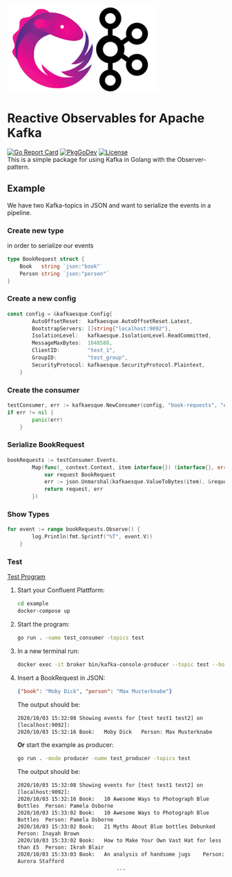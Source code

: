 
![kafkaesque logo](assets/logo.png)
# Reactive Observables for Apache Kafka
[![Go Report Card](https://goreportcard.com/badge/github.com/PlantUp/kafkaesque)](https://goreportcard.com/report/github.com/PlantUp/kafkaesque)
[![PkgGoDev](https://pkg.go.dev/badge/mod/github.com/PlantUp/kafkaesque)](https://pkg.go.dev/mod/github.com/PlantUp/kafkaesque)
[![License](https://img.shields.io/badge/License-Apache%202.0-blue.svg)](https://opensource.org/licenses/Apache-2.0)  
This is a simple package for using Kafka in Golang with the Observer-pattern.

## Example
We have two Kafka-topics in JSON and want to serialize the events in a pipeline.
### Create new type  
in order to serialize our events
```go
type BookRequest struct {
	Book   string `json:"book"`
	Person string `json:"person"`
}
```
### Create a new config
```go
const config = &kafkaesque.Config{
		AutoOffsetReset:  kafkaesque.AutoOffsetReset.Latest,
		BootstrapServers: []string{"localhost:9092"},
		IsolationLevel:   kafkaesque.IsolationLevel.ReadCommitted,
		MessageMaxBytes:  1048588,
		ClientID:         "test_1",
		GroupID:          "test_group",
		SecurityProtocol: kafkaesque.SecurityProtocol.Plaintext,
    }
```
### Create the consumer
```go
testConsumer, err := kafkaesque.NewConsumer(config, "book-requests", "external-book-requests")
if err != nil {
	    panic(err)
    }
```
### Serialize BookRequest
```go
bookRequests := testConsumer.Events.
		Map(func(_ context.Context, item interface{}) (interface{}, error) {
			var request BookRequest
			err := json.Unmarshal(kafkaesque.ValueToBytes(item), &request)
			return request, err
		})
```
### Show Types
```go
for event := range bookRequests.Observe() {
		log.Println(fmt.Sprintf("%T", event.V))
	}
```
### Test
[Test Program](example/main.go)
1. Start your Confluent Plattform:
    ```bash
    cd example
    docker-compose up
    ```
2. Start the program:
    ```bash
    go run . -name test_consumer -topics test
    ```
3. In a new terminal run:
    ```bash
    docker exec -it broker bin/kafka-console-producer --topic test --bootstrap-server localhost:9092
    ```
4. Insert a BookRequest in JSON:
    ```json
    {"book": "Moby Dick", "person": "Max Musterknabe"}
    ```
    The output should be:
    ```
    2020/10/03 15:32:08 Showing events for [test test1 test2] on [localhost:9092]:
    2020/10/03 15:32:16 Book:	Moby Dick	Person:	Max Musterknabe
    ```
   **Or** start the example as producer:
     ```bash
	 go run . -mode producer -name test_producer -topics test
	 ```

    The output should be:
    ```
    2020/10/03 15:32:08 Showing events for [test test1 test2] on [localhost:9092]:
    2020/10/03 15:32:16 Book:	10 Awesome Ways to Photograph Blue Bottles	Person:	Pamela Osborne
    2020/10/03 15:33:02 Book:	10 Awesome Ways to Photograph Blue Bottles	Person:	Pamela Osborne
    2020/10/03 15:33:02 Book:	21 Myths About Blue bottles Debunked	Person:	Inayah Brown
    2020/10/03 15:33:02 Book:	How to Make Your Own Vast Hat for less than £5	Person:	Ikrah Blair
    2020/10/03 15:33:03 Book:	An analysis of handsome jugs	Person:	Aurora Stafford
                                    ...
    ```
